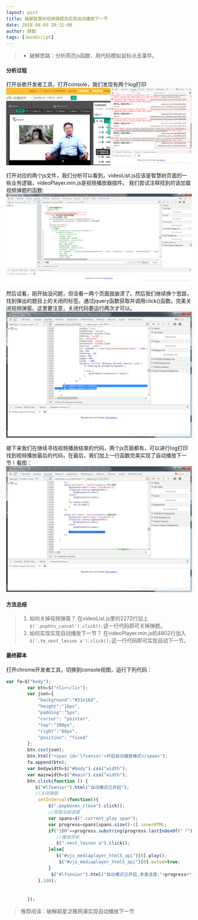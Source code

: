 ```yaml
---
layout: post
title: 破解智慧树视频弹题及实现自动播放下一节
date: 2018-04-03 20:32:00
author: 薛勤
tags: [JavaScript]
---
```

>*  破解思路：分析网页js函数，用代码模拟鼠标点击事件。

#### 分析过程

打开谷歌开发者工具，打开console，我们发现有两个log打印 ![](./20180403破解智慧树视频弹题及实现自动播放下一节/1136672-20190623133207907-1528613790.png)

打开对应的两个js文件，我们分析可以看到，videoList.js应该是智慧树页面的一些业务逻辑，videoPlayer.min.js是视频播放器插件。 
我们尝试注释找到的该加载视频弹题的函数: ![](./20180403破解智慧树视频弹题及实现自动播放下一节/1136672-20190623133223088-681946563.png)


然后试看，刚开始没问题，但没看一两个页面就崩溃了。然后我们继续换个思路，找到弹出的题目上的关闭的标签。通过jquery函数获取并调用click()函数。完美关闭视频弹窗。这里要注意，关闭代码要运行两次才可以。 ![](./20180403破解智慧树视频弹题及实现自动播放下一节/1136672-20190623133234989-1270811951.png)


接下来我们在继续寻找视频播放结束的代码，两个js页面都有，可以进行log打印找到视频播放最后的代码，在最后，我们加上一行函数完美实现了自动播放下一节！看图： ![](./20180403破解智慧树视频弹题及实现自动播放下一节/1136672-20190623133251382-1139390253.png)

#### 方法总结

>1. 如何关掉视频弹窗？   在videoList.js里的2272行加上`$('.popbtn_cancel').click();`这一行代码即可关掉弹题。
>2. 如何实现实现自动播放下一节？   在videoPlayer.min.js的4802行加入`$('.tm_next_lesson a').click();`这一行代码即可实现自动下一节。

#### 最终脚本

打开chrome开发者工具，切换到console视图，运行下列代码：

```javascript
var fa=$("body");  
        var btn=$("<li></li>");  
        var json={  
            "background":"#31e16d",  
            "height":"16px",  
            "padding":"5px",  
            "cursor": "pointer",  
            "top":"300px",  
            "right":"80px",  
            "position": "fixed"  
        };  
        btn.css(json);  
        btn.html("<span id='lfsenior'>开启自动播放模式</span>");  
        fa.append(btn);  
        var bodywidth=$("#body").css("width");  
        var mainwidth=$("#main").css("width");  
        btn.click(function () {  
           $("#lfsenior").html("自动模式已开启");  
           //关闭弹题  
            setInterval(function(){  
                $(".popboxes_close").click();  
                //获取当前进度  
                var spans=$(".current_play span");  
                var progress=spans[spans.size()-1].innerHTML;  
                if("100"==progress.substring(progress.lastIndexOf("『")+1,progress.lastIndexOf("』")-1)){  
                   //播放完毕  
                   $(".next_lesson a").click();  
                }else{  
                   $("#vjs_mediaplayer_html5_api")[0].play();  
                    $("#vjs_mediaplayer_html5_api")[0].muted=true;  
                }  
                 $("#lfsenior").html("自动模式已开启,本章进度:"+progress+"%");  
            },100);  


        });  
```

>推荐阅读：破解超星泛雅网课实现自动播放下一节

